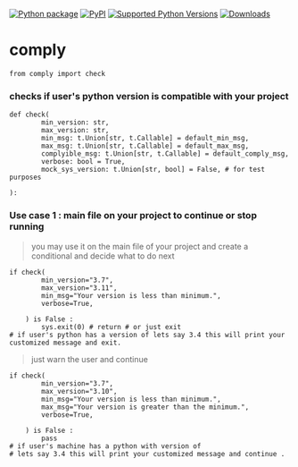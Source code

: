 [![Python package](https://github.com/SermetPekin/comply-repo/actions/workflows/python-package.yml/badge.svg)](https://github.com/SermetPekin/comply-repo/actions/workflows/python-package.yml) [![PyPI](https://img.shields.io/pypi/v/comply)](https://img.shields.io/pypi/v/comply) [![Supported Python Versions](https://img.shields.io/pypi/pyversions/comply)](https://pypi.org/project/comply/) [![Downloads](https://pepy.tech/badge/comply/week)](https://pepy.tech/project/comply)

# comply

    from comply import check

### checks if user's python version is compatible with your project

    def check(
            min_version: str,
            max_version: str,
            min_msg: t.Union[str, t.Callable] = default_min_msg,
            max_msg: t.Union[str, t.Callable] = default_max_msg,
            complyible_msg: t.Union[str, t.Callable] = default_comply_msg,
            verbose: bool = True,
            mock_sys_version: t.Union[str, bool] = False, # for test purposes
    
    ):



###  Use case 1 : main file on your project to continue or stop running 
>  you may use it on the main file of your project 
> and create a conditional and decide what to do next 

    if check(
            min_version="3.7",
            max_version="3.11",
            min_msg="Your version is less than minimum.",
            verbose=True,

        ) is False : 
            sys.exit(0) # return # or just exit
    # if user's python has a version of lets say 3.4 this will print your customized message and exit.


> just warn the user and continue

    if check(
            min_version="3.7",
            max_version="3.10",
            min_msg="Your version is less than minimum.",
            max_msg="Your version is greater than the minimum.",
            verbose=True,

        ) is False : 
            pass   
    # if user's machine has a python with version of 
    # lets say 3.4 this will print your customized message and continue .

